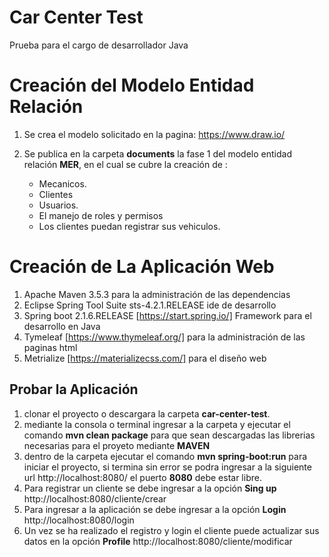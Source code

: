 # Car Center Test
Prueba para el cargo de desarrollador Java

# Creación del Modelo Entidad Relación

1. Se crea el modelo solicitado en la pagina: https://www.draw.io/

2. Se publica en la carpeta **documents** la fase 1 del modelo entidad relación **MER**, en el cual se cubre la creación de : 
   * Mecanicos.
   * Clientes
   * Usuarios.
   * El manejo de roles y permisos
   * Los clientes puedan registrar sus vehiculos.
   
   
# Creación de La Aplicación Web

1. Apache Maven 3.5.3 para la administración de las dependencias
2. Eclipse Spring Tool Suite sts-4.2.1.RELEASE ide de desarrollo
3. Spring boot 2.1.6.RELEASE [https://start.spring.io/] Framework para el desarrollo en Java
4. Tymeleaf [https://www.thymeleaf.org/] para la administración de las paginas html
5. Metrialize [https://materializecss.com/] para el diseño web

## Probar la Aplicación

1. clonar el proyecto o descargara la carpeta **car-center-test**.
2. mediante la consola o terminal ingresar a la carpeta y ejecutar el comando  **mvn clean package** para que sean descargadas las librerias necesarias para el proyeto mediante **MAVEN**
3. dentro de la carpeta ejecutar el comando **mvn spring-boot:run** para iniciar el proyecto, si termina sin error se podra ingresar a la siguiente url http://localhost:8080/ el puerto **8080** debe estar libre.
4. Para registrar un cliente se debe ingresar a la opción **Sing up** http://localhost:8080/cliente/crear
5. Para ingresar a la aplicación se debe ingresar a la opción **Login** http://localhost:8080/login
6. Un vez se ha realizado el registro y login el cliente puede actualizar sus datos en la opción **Profile** http://localhost:8080/cliente/modificar
